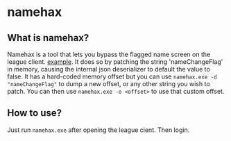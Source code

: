 # namehax
## What is namehax?
Namehax is a tool that lets you bypass the flagged name screen on the league client. [example](https://i.imgur.com/QyqAWEn.png). It does so by patching the string 'nameChangeFlag' in memory, causing the internal json deserializer to default the value to false. It has a hard-coded memory offset but you can use `namehax.exe -d "nameChangeFlag"` to dump a new offset, or any other string you wish to patch. You can then use `namehax.exe -o <offset>` to use that custom offset.

## How to use?
Just run `namehax.exe` after opening the league cient. Then login.
